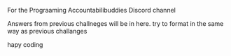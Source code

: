 For the Prograaming Accountabilibuddies Discord channel

Answers from previous challneges will be in here. try to format in the same way as previous challanges

hapy coding
